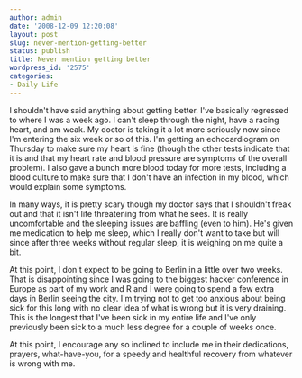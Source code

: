 ```yaml
---
author: admin
date: '2008-12-09 12:20:08'
layout: post
slug: never-mention-getting-better
status: publish
title: Never mention getting better
wordpress_id: '2575'
categories:
- Daily Life
---
```

I shouldn't have said anything about getting better. I've basically regressed to where I was a week ago. I can't sleep through the night, have a racing heart, and am weak. My doctor is taking it a lot more seriously now since I'm entering the six week or so of this. I'm getting an echocardiogram on Thursday to make sure my heart is fine (though the other tests indicate that it is and that my heart rate and blood pressure are symptoms of the overall problem). I also gave a bunch more blood today for more tests, including a blood culture to make sure that I don't have an infection in my blood, which would explain some symptoms.

In many ways, it is pretty scary though my doctor says that I shouldn't freak out and that it isn't life threatening from what he sees. It is really uncomfortable and the sleeping issues are baffling (even to him). He's given me medication to help me sleep, which I really don't want to take but will since after three weeks without regular sleep, it is weighing on me quite a bit. 

At this point, I don't expect to be going to Berlin in a little over two weeks. That is disappointing since I was going to the biggest hacker conference in Europe as part of my work and R and I were going to spend a few extra days in Berlin seeing the city. I'm trying not to get too anxious about being sick for this long with no clear idea of what is wrong but it is very draining. This is the longest that I've been sick in my entire life and I've only previously been sick to a much less degree for a couple of weeks once. 

At this point, I encourage any so inclined to include me in their dedications, prayers, what-have-you, for a speedy and healthful recovery from whatever is wrong with me. 

